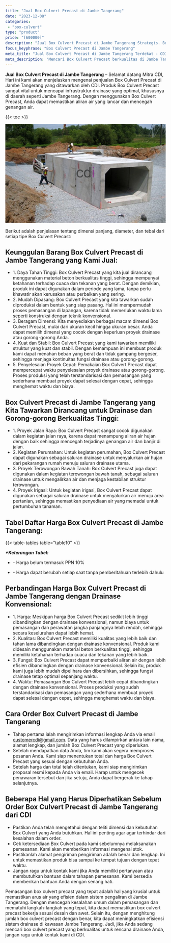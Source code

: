 ```yaml
---
title: "Jual Box Culvert Precast di Jambe Tangerang"
date: "2023-12-08"
categories:
 - "box-culvert"
type: "product"
price: "[600000]"
description: "Jual Box Culvert Precast di Jambe Tangerang Strategis. Box Culvert Precast ini merupakan pilihan prima dalam proyek pembangunan sebagai bahan infrastruktur yang handal dan tahan lama. Segera dapatkan informasi detail."
focus_keyphrase: "Box Culvert Precast di Jambe Tangerang"
meta_title: "Jual Box Culvert Precast di Jambe Tangerang Terdekat - CDI"
meta_description: "Mencari Box Culvert Precast berkualitas di Jambe Tangerang? Layanan profesional kami siap membantu dengan kualitas premium. Segera hubungi kami."
---
```


**Jual Box Culvert Precast di Jambe Tangerang** – Selamat datang Mitra CDI, Hari ini kami akan menjelaskan mengenai penjualan Box Culvert Precast di Jambe Tangerang yang ditawarkan oleh CDI. Produk Box Culvert Precast sangat vital untuk mencapai infrastruktur drainase yang optimal, khususnya di daerah seperti Jambe Tangerang. Dengan menggunakan Box Culvert Precast, Anda dapat memastikan aliran air yang lancar dan mencegah genangan air.

{{< toc >}}

![Jual Box Culvert Precast di Jambe Tangerang](/images/box-culvert/box-culvert-07.jpg)

Berikut adalah penjelasan tentang dimensi panjang, diameter, dan tebal dari setiap tipe Box Culvert Precast: 

## Keunggulan Barang Box Culvert Precast di Jambe Tangerang yang Kami Jual:

*   1\. Daya Tahan Tinggi: Box Culvert Precast yang kita jual dirancang menggunakan material beton berkualitas tinggi, sehingga mempunyai ketahanan terhadap cuaca dan tekanan yang berat. Dengan demikian, produk ini dapat digunakan dalam periode yang lama, tanpa perlu khawatir akan kerusakan atau perbaikan yang sering.
*   2\. Mudah Dipasang: Box Culvert Precast yang kita tawarkan sudah diproduksi dalam bentuk yang siap pasang. Hal ini mempermudah proses pemasangan di lapangan, karena tidak memerlukan waktu lama seperti konstruksi dengan teknik konvensional.
*   3\. Beragam Dimensi: Kita menyediakan berbagai macam dimensi Box Culvert Precast, mulai dari ukuran kecil hingga ukuran besar. Anda dapat memilih dimensi yang cocok dengan keperluan proyek drainase atau gorong-gorong Anda.
*   4\. Kuat dan Stabil: Box Culvert Precast yang kami tawarkan memiliki struktur yang kuat dan stabil. Dengan kemampuan ini membuat produk kami dapat menahan beban yang berat dan tidak gampang bergeser, sehingga menjaga kontinuitas fungsi drainase atau gorong-gorong.
*   5\. Penyelesaian Proyek Cepat: Pemakaian Box Culvert Precast dapat mempercepat waktu penyelesaian proyek drainase atau gorong-gorong. Proses produksi yang telah terstandarisasi dan pemasangan yang sederhana membuat proyek dapat selesai dengan cepat, sehingga menghemat waktu dan biaya.

## Box Culvert Precast di Jambe Tangerang yang Kita Tawarkan Dirancang untuk Drainase dan Gorong-gorong Berkualitas Tinggi:

*   1\. Proyek Jalan Raya: Box Culvert Precast sangat cocok digunakan dalam kegiatan jalan raya, karena dapat menampung aliran air hujan dengan baik sehingga mencegah terjadinya genangan air dan banjir di jalan.
*   2\. Kegiatan Perumahan: Untuk kegiatan perumahan, Box Culvert Precast dapat digunakan sebagai saluran drainase untuk menyalurkan air hujan dari pekarangan rumah menuju saluran drainase utama.
*   3\. Proyek Terowongan Bawah Tanah: Box Culvert Precast juga dapat digunakan dalam kegiatan terowongan bawah tanah, sebagai saluran drainase untuk mengalirkan air dan menjaga kestabilan struktur terowongan.
*   4\. Proyek Irigasi: Untuk kegiatan irigasi, Box Culvert Precast dapat digunakan sebagai saluran drainase untuk menyalurkan air menuju area pertanian, sehingga memastikan penyediaan air yang memadai untuk pertumbuhan tanaman.

## Tabel Daftar Harga Box Culvert Precast di Jambe Tangerang:

{{< table-tables table="table10" >}}

**_\*Keterangan Tabel:_**

*   \- Harga belum termasuk PPN 10%

*   \- Harga dapat berubah setiap saat tanpa pemberitahuan terlebih dahulu

## Perbandingan Harga Box Culvert Precast di Jambe Tangerang dengan Drainase Konvensional:

*   1\. Harga: Meskipun harga Box Culvert Precast sedikit lebih tinggi dibandingkan dengan drainase konvensional, namun biaya untuk pemasangan dan perawatan jangka panjangnya lebih rendah, sehingga secara keseluruhan dapat lebih hemat.
*   2\. Kualitas: Box Culvert Precast memiliki kualitas yang lebih baik dan tahan lama dibandingkan dengan drainase konvensional. Produk kami didesain menggunakan material beton berkualitas tinggi, sehingga memiliki ketahanan terhadap cuaca dan tekanan yang lebih baik.
*   3\. Fungsi: Box Culvert Precast dapat memperbaiki aliran air dengan lebih efisien dibandingkan dengan drainase konvensional. Selain itu, produk kami juga lebih mudah dipelihara dan dibersihkan, sehingga fungsi drainase tetap optimal sepanjang waktu.
*   4\. Waktu: Pemasangan Box Culvert Precast lebih cepat dibandingkan dengan drainase konvensional. Proses produksi yang sudah terstandarisasi dan pemasangan yang sederhana membuat proyek dapat selesai dengan cepat, sehingga menghemat waktu dan biaya.

## Cara Order Box Culvert Precast di Jambe Tangerang

*   Tahap pertama ialah mengirimkan informasi lengkap Anda via email customercdi@gmail.com. Data yang harus dilampirkan antara lain nama, alamat lengkap, dan jumlah Box Culvert Precast yang diperlukan.
*   Setelah mendapatkan data Anda, tim kami akan segera memproses pesanan Anda. Kami siap menentukan total dan harga Box Culvert Precast yang sesuai dengan kebutuhan Anda.
*   Setelah harga dan total telah ditentukan, kami siap mengirimkan proposal resmi kepada Anda via email. Harap untuk mengecek penawaran tersebut dan jika setuju, Anda dapat bergerak ke tahap selanjutnya.

## Beberapa Hal yang Harus Diperhatikan Sebelum Order Box Culvert Precast di Jambe Tangerang dari CDI

*   Pastikan Anda telah mengetahui dengan teliti dimensi dan kebutuhan Box Culvert yang Anda butuhkan. Hal ini penting agar agar terhindar dari kesalahan dalam order.
*   Cek ketersediaan Box Culvert pada kami sebelumnya melaksanakan pemesanan. Kami akan memberikan informasi mengenai stok.
*   Pastikanlah alamat pengiriman pengiriman adalah benar dan lengkap. Ini untuk memastikan produk bisa sampai ke tempat tujuan dengan tepat waktu.
*   Jangan ragu untuk kontak kami jika Anda memiliki pertanyaan atau membutuhkan bantuan dalam tahapan pemesanan. Kami bersedia memberikan bantuan Anda dengan senang hati.

Pemasangan box culvert precast yang tepat adalah hal yang krusial untuk memastikan arus air yang efisien dalam sistem pengaliran di Jambe Tangerang. Dengan mencegah kesalahan umum dalam pemasangan dan mematuhi langkah-langkah yang tepat, kita dapat memastikan box culvert precast bekerja sesuai desain dan awet. Selain itu, dengan menghitung jumlah box culvert precast dengan benar, kita dapat meningkatkan efisiensi sistem drainase di kawasan Jambe Tangerang. Jadi, jika Anda sedang mencari box culvert precast yang berkualitas untuk rencana drainase Anda, jangan ragu untuk kontak kami di CDI.